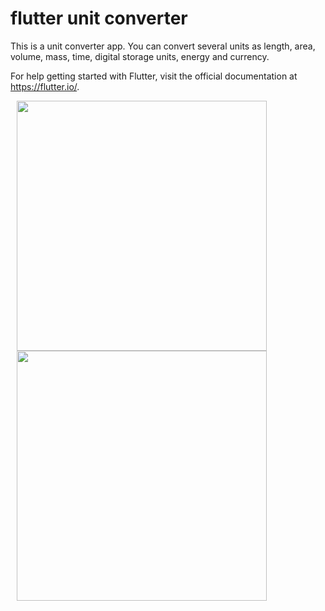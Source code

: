 # flutter unit converter

This is a unit converter app. You can convert several units as length, area, volume, mass, time, digital storage units, energy and currency.

For help getting started with Flutter, visit the official documentation at https://flutter.io/.

<div>
  
<img src="https://lh3.googleusercontent.com/3J-CDuYGH6Axa5WiCpVLzGW5OZwbXhNpwq4egJ0DDiz14W6C_IPA5w-g2aQKswo4BCMfnrPtoTfE4s18YUl8sA8bpTEfRY0HMQRAX71BNyFj5M2o8S2lUQ3UJw6Iedtfribsk8NVrRlCtPhAbm3O5jv1wA2IL23dr-IfN-325ZfTUKetKya2DCLMd_0Z2anx_n2GB-YC0CXfDJANmBjjI81M6vsC1k4MuK71SbboHh5UrEVmCCvrGkJjzhehUv4ObLC65LgKtyHjBsZK9EpcgT50bltFQTUP5hTNg9cvQ3GwsVnonLKkvWUAI0BhN3fGJpVVwA8mcuNQsg9o0gbaogiZMKgjmCK6IGZeO9KR2-9S0jXs5R2szOPgG58HHC6Jsj2MHKZE-Bqw-rmJGV_s-o-OisfakQtCOKmcOyazQGrtphW8iEKlXYF3AT8i8cIAgzQiJ-YAkpCZHCbrvZjPEZsA5tDYI54HMdhsyW2iBErzja-VLRUKWlGDx8hk0zS3UzlwSqn-CzipVsLCzXi0NjzAyG9E5sjBRpAuQOaOULiu0FBn8FuAXFkcKnvN_YikendPzMfXVbNWSGgGSWAhHQFpdyHB4NxkjOBBmcQF39_jfSKOWRUh1kNfUxSeqsA9JCFqjlFVLWC87k8FgyNiGw3WhI7H_Zk=w313-h625-no" height="400" hspace="10">

<img src="https://lh3.googleusercontent.com/M8pEo73Vc64JKfe1yvw0gEsVi5-WOc9Gkj-SrAHtrKwxC8ewcDEgvv9czHZBZrKoxEjxLCmvKXiCTtmZHl4nAF1r9keQUb9OhP_5ayfi0fIoQgEfq3rqACe-pDMvIGYGCAW7OEvtugNkSNImmTX9teTI032qIf0ZIP1wvDd2jNH6GOk3viqbGcpb5uZkCxRNbW0JEHKw7m_3uQiIVgE4mltnLlzgt8AuaC1GR0Z4ZfS08CSDIyWljAxQZZd0fJYnC-NWC2vcFx_Pb4fj3jAoQPTXkLJx1nx0CJK34uDcAk-41MAxzUcyPLMvxVbIA9W8-ldPbjJVb_Fj7Mr-w0zOvHAAyp7gdDUXhE6Mfbq4bH-gpepvyhbBYCtzWjC3toVjpiPmWVKTUJRYzmwtfTGCns5ngK3a9YyRHatj9V6utjZhch-NUBu3lI9sqxjeE_cBsSMPNxYHv5JDq9kNv0IMNqJ3NmvcvyctvhkWLtihNr6a2lwaVQlOWn_MaSu7xwFJTB3S59fhpa4YueDhNQ_QSDBydxdDdtMtugq2mNLtNVHbnGoXfzKp9XSffOsXFMIVVGphx3lnGKPwhAwbMp0My4yqNHClOK7No-dMUvBOm6BGlx0ZRFnbcN3HkVpsvM-DhK_8E8ORu69bzB1DtrRa5f7RWPeyMmY=w313-h625-no" height="400" hspace="10">

</div>
